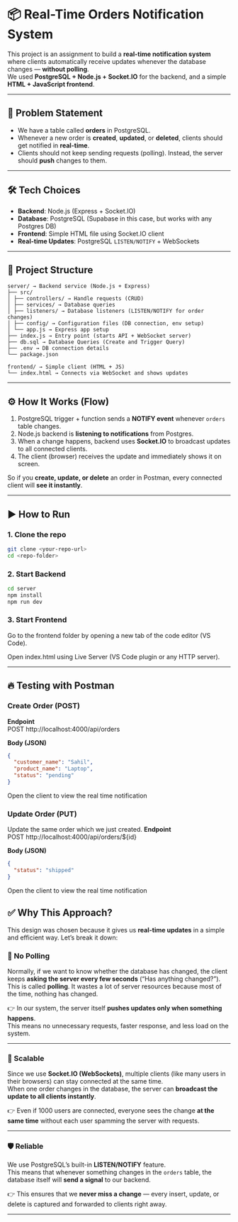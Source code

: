 # 📦 Real-Time Orders Notification System

This project is an assignment to build a **real-time notification system** where clients automatically receive updates whenever the database changes — **without polling**.  
We used **PostgreSQL + Node.js + Socket.IO** for the backend, and a simple **HTML + JavaScript frontend**.  

---

## 🚀 Problem Statement

- We have a table called **orders** in PostgreSQL.  
- Whenever a new order is **created**, **updated**, or **deleted**, clients should get notified in **real-time**.  
- Clients should not keep sending requests (polling). Instead, the server should **push** changes to them.  

---

## 🛠️ Tech Choices

- **Backend**: Node.js (Express + Socket.IO)  
- **Database**: PostgreSQL (Supabase in this case, but works with any Postgres DB)  
- **Frontend**: Simple HTML file using Socket.IO client  
- **Real-time Updates**: PostgreSQL `LISTEN/NOTIFY` + WebSockets  

---

## 📂 Project Structure
```
server/ → Backend service (Node.js + Express)
├── src/
│ ├── controllers/ → Handle requests (CRUD)
│ ├── services/ → Database queries
│ ├── listeners/ → Database listeners (LISTEN/NOTIFY for order changes)
│ ├── config/ → Configuration files (DB connection, env setup)
│ └── app.js → Express app setup
├── index.js → Entry point (starts API + WebSocket server)
├── db.sql → Database Queries (Create and Trigger Query)
├── .env → DB connection details
└── package.json

frontend/ → Simple client (HTML + JS)
└── index.html → Connects via WebSocket and shows updates
```

---

## ⚙️ How It Works (Flow)

1. PostgreSQL trigger + function sends a **NOTIFY event** whenever `orders` table changes.  
2. Node.js backend is **listening to notifications** from Postgres.  
3. When a change happens, backend uses **Socket.IO** to broadcast updates to all connected clients.  
4. The client (browser) receives the update and immediately shows it on screen.  

So if you **create, update, or delete** an order in Postman, every connected client will **see it instantly**.  

---

## ▶️ How to Run

### 1. Clone the repo
```bash
git clone <your-repo-url>
cd <repo-folder>
```

### 2. Start Backend
```bash
cd server
npm install
npm run dev
```

### 3. Start Frontend

Go to the frontend folder by opening a new tab of the code editor (VS Code).

Open index.html using Live Server (VS Code plugin or any HTTP server).

---

## 🔥 Testing with Postman

### Create Order (POST)
**Endpoint**  
POST http://localhost:4000/api/orders


**Body (JSON)**
```json
{
  "customer_name": "Sahil",
  "product_name": "Laptop",
  "status": "pending"
}
```

Open the client to view the real time notification

### Update Order (PUT)
Update the same order which we just created.
**Endpoint**  
POST http://localhost:4000/api/orders/${id}


**Body (JSON)**
```json
{
  "status": "shipped"
}
```
Open the client to view the real time notification

## ✅ Why This Approach?

This design was chosen because it gives us **real-time updates** in a simple and efficient way. Let’s break it down:

### 🔄 No Polling
Normally, if we want to know whether the database has changed, the client keeps **asking the server every few seconds** (“Has anything changed?”).  
This is called **polling**. It wastes a lot of server resources because most of the time, nothing has changed.  

👉 In our system, the server itself **pushes updates only when something happens**.  
This means no unnecessary requests, faster response, and less load on the system.

---

### 📡 Scalable
Since we use **Socket.IO (WebSockets)**, multiple clients (like many users in their browsers) can stay connected at the same time.  
When one order changes in the database, the server can **broadcast the update to all clients instantly**.  

👉 Even if 1000 users are connected, everyone sees the change **at the same time** without each user spamming the server with requests.

---

### 🛡️ Reliable
We use PostgreSQL’s built-in **LISTEN/NOTIFY** feature.  
This means that whenever something changes in the `orders` table, the database itself will **send a signal** to our backend.  

👉 This ensures that we **never miss a change** — every insert, update, or delete is captured and forwarded to clients right away.

---
